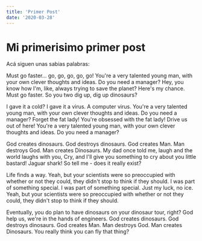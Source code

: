 ```yaml
---
title: 'Primer Post'
date: '2020-03-28'
---
```


# Mi primerisimo primer post

Acá siguen unas sabias palabras:




Must go faster... go, go, go, go, go! You're a very talented young man, with your own clever thoughts and ideas. Do you need a manager? Hey, you know how I'm, like, always trying to save the planet? Here's my chance. Must go faster. So you two dig up, dig up dinosaurs?

I gave it a cold? I gave it a virus. A computer virus. You're a very talented young man, with your own clever thoughts and ideas. Do you need a manager? Forget the fat lady! You're obsessed with the fat lady! Drive us out of here! You're a very talented young man, with your own clever thoughts and ideas. Do you need a manager?

God creates dinosaurs. God destroys dinosaurs. God creates Man. Man destroys God. Man creates Dinosaurs. My dad once told me, laugh and the world laughs with you, Cry, and I'll give you something to cry about you little bastard! Jaguar shark! So tell me - does it really exist?

Life finds a way. Yeah, but your scientists were so preoccupied with whether or not they could, they didn't stop to think if they should. I was part of something special. I was part of something special. Just my luck, no ice. Yeah, but your scientists were so preoccupied with whether or not they could, they didn't stop to think if they should.

Eventually, you do plan to have dinosaurs on your dinosaur tour, right? God help us, we're in the hands of engineers. God creates dinosaurs. God destroys dinosaurs. God creates Man. Man destroys God. Man creates Dinosaurs. You really think you can fly that thing?
